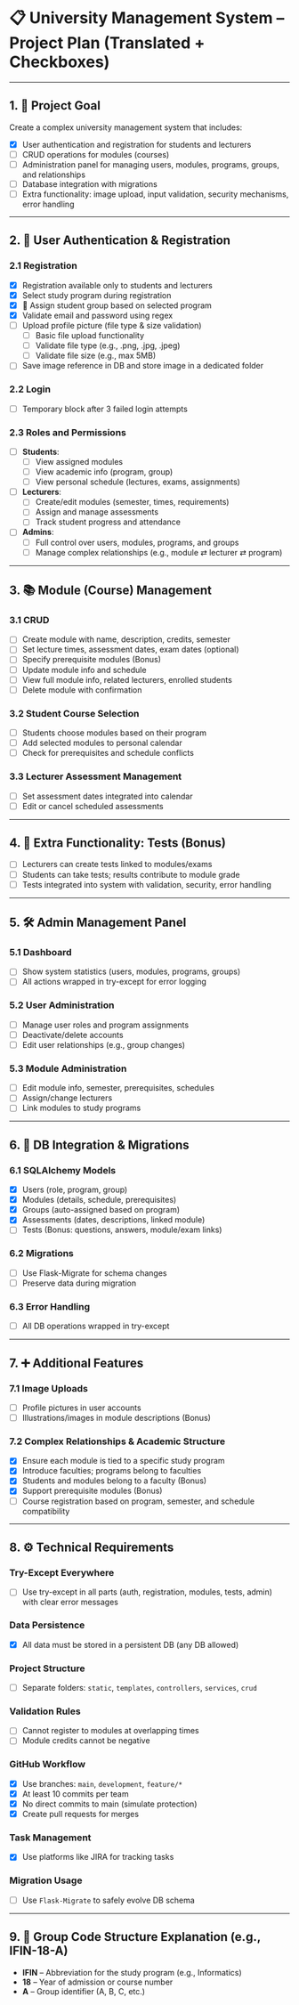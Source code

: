 # 📋 University Management System – Project Plan (Translated + Checkboxes)

---

## 1. 🎯 Project Goal
Create a complex university management system that includes:

- [x] User authentication and registration for students and lecturers
- [ ] CRUD operations for modules (courses)
- [ ] Administration panel for managing users, modules, programs, groups, and relationships
- [ ] Database integration with migrations
- [ ] Extra functionality: image upload, input validation, security mechanisms, error handling

---

## 2. 🔐 User Authentication & Registration

### 2.1 Registration
- [x] Registration available only to students and lecturers
- [x] Select study program during registration
- [x] 🧪 Assign student group based on selected program
- [x] Validate email and password using regex
- [ ] Upload profile picture (file type & size validation)
  - [ ] Basic file upload functionality
  - [ ] Validate file type (e.g., .png, .jpg, .jpeg)
  - [ ] Validate file size (e.g., max 5MB)
- [ ] Save image reference in DB and store image in a dedicated folder

### 2.2 Login
- [ ] Temporary block after 3 failed login attempts

### 2.3 Roles and Permissions
- [ ] **Students**:
  - [ ] View assigned modules
  - [ ] View academic info (program, group)
  - [ ] View personal schedule (lectures, exams, assignments)
- [ ] **Lecturers**:
  - [ ] Create/edit modules (semester, times, requirements)
  - [ ] Assign and manage assessments
  - [ ] Track student progress and attendance
- [ ] **Admins**:
  - [ ] Full control over users, modules, programs, and groups
  - [ ] Manage complex relationships (e.g., module ⇄ lecturer ⇄ program)

---

## 3. 📚 Module (Course) Management

### 3.1 CRUD
- [ ] Create module with name, description, credits, semester
- [ ] Set lecture times, assessment dates, exam dates (optional)
- [ ] Specify prerequisite modules (Bonus)
- [ ] Update module info and schedule
- [ ] View full module info, related lecturers, enrolled students
- [ ] Delete module with confirmation

### 3.2 Student Course Selection
- [ ] Students choose modules based on their program
- [ ] Add selected modules to personal calendar
- [ ] Check for prerequisites and schedule conflicts

### 3.3 Lecturer Assessment Management
- [ ] Set assessment dates integrated into calendar
- [ ] Edit or cancel scheduled assessments

---

## 4. 🧪 Extra Functionality: Tests (Bonus)
- [ ] Lecturers can create tests linked to modules/exams
- [ ] Students can take tests; results contribute to module grade
- [ ] Tests integrated into system with validation, security, error handling

---

## 5. 🛠️ Admin Management Panel

### 5.1 Dashboard
- [ ] Show system statistics (users, modules, programs, groups)
- [ ] All actions wrapped in try-except for error logging

### 5.2 User Administration
- [ ] Manage user roles and program assignments
- [ ] Deactivate/delete accounts
- [ ] Edit user relationships (e.g., group changes)

### 5.3 Module Administration
- [ ] Edit module info, semester, prerequisites, schedules
- [ ] Assign/change lecturers
- [ ] Link modules to study programs

---

## 6. 🧱 DB Integration & Migrations

### 6.1 SQLAlchemy Models
- [x] Users (role, program, group)
- [x] Modules (details, schedule, prerequisites)
- [x] Groups (auto-assigned based on program)
- [x] Assessments (dates, descriptions, linked module)
- [ ] Tests (Bonus: questions, answers, module/exam links)

### 6.2 Migrations
- [ ] Use Flask-Migrate for schema changes
- [ ] Preserve data during migration

### 6.3 Error Handling
- [ ] All DB operations wrapped in try-except

---

## 7. ➕ Additional Features

### 7.1 Image Uploads
- [ ] Profile pictures in user accounts
- [ ] Illustrations/images in module descriptions (Bonus)

### 7.2 Complex Relationships & Academic Structure
- [x] Ensure each module is tied to a specific study program
- [x] Introduce faculties; programs belong to faculties
- [x] Students and modules belong to a faculty (Bonus)
- [x] Support prerequisite modules (Bonus)
- [ ] Course registration based on program, semester, and schedule compatibility

---

## 8. ⚙️ Technical Requirements

### Try-Except Everywhere
- [ ] Use try-except in all parts (auth, registration, modules, tests, admin) with clear error messages

### Data Persistence
- [x] All data must be stored in a persistent DB (any DB allowed)

### Project Structure
- [ ] Separate folders: `static`, `templates`, `controllers`, `services`, `crud`

### Validation Rules
- [ ] Cannot register to modules at overlapping times
- [ ] Module credits cannot be negative

### GitHub Workflow
- [x] Use branches: `main`, `development`, `feature/*`
- [x] At least 10 commits per team
- [x] No direct commits to main (simulate protection)
- [x] Create pull requests for merges

### Task Management
- [x] Use platforms like JIRA for tracking tasks

### Migration Usage
- [ ] Use `Flask-Migrate` to safely evolve DB schema

---

## 9. 🧾 Group Code Structure Explanation (e.g., IFIN-18-A)
- **IFIN** – Abbreviation for the study program (e.g., Informatics)
- **18** – Year of admission or course number
- **A** – Group identifier (A, B, C, etc.)